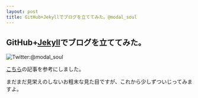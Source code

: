 ```yaml
---
layout: post
title: GitHub+Jekyllでブログを立ててみた。@modal_soul
---
```

GitHub+[Jekyll](http://jekyllbootstrap.com/)でブログを立ててみた。
-----------------

![Twitter:@modal_soul](https://si0.twimg.com/profile_images/1753567251/square-icon-with-mark.png)

[こちら](http://mattn.kaoriya.net/software/lang/ruby/20090409185248.htm)の記事を参考にしました。

まだまだ見栄えのしないお粗末な見た目ですが、これから少しずついじってみますよ。
